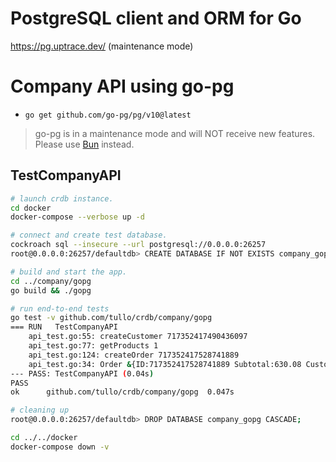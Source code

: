 # PostgreSQL client and ORM for Go

https://pg.uptrace.dev/ (maintenance mode)

# Company API using go-pg

- `go get github.com/go-pg/pg/v10@latest`

> go-pg is in a maintenance mode and will NOT receive new features. Please use [Bun](https://bun.uptrace.dev/) instead.

## TestCompanyAPI

```sh
# launch crdb instance.
cd docker
docker-compose --verbose up -d

# connect and create test database.
cockroach sql --insecure --url postgresql://0.0.0.0:26257
root@0.0.0.0:26257/defaultdb> CREATE DATABASE IF NOT EXISTS company_gopg;

# build and start the app.
cd ../company/gopg
go build && ./gopg

# run end-to-end tests
go test -v github.com/tullo/crdb/company/gopg
=== RUN   TestCompanyAPI
    api_test.go:55: createCustomer 717352417490436097
    api_test.go:77: getProducts 1
    api_test.go:124: createOrder 717352417528741889
    api_test.go:34: Order &{ID:717352417528741889 Subtotal:630.08 Customer:{ID:717352417490436097 Name:John Doe} CustomerID:0 Products:[{ID:717351113135816705 Name:GopherCon Europe 2021 Price:315.04}]}
--- PASS: TestCompanyAPI (0.04s)
PASS
ok  	github.com/tullo/crdb/company/gopg	0.047s

# cleaning up
root@0.0.0.0:26257/defaultdb> DROP DATABASE company_gopg CASCADE;

cd ../../docker
docker-compose down -v
```
